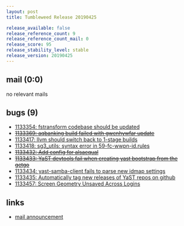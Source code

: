 ```yaml
---
layout: post
title: Tumbleweed Release 20190425

release_available: false
release_reference_count: 9
release_reference_count_mail: 0
release_score: 95
release_stability_level: stable
release_version: 20190425
---
```


## mail (0:0)

no relevant mails

## bugs (9)

<!--more-->

- [1133354: fstransform codebase should be updated](https://bugzilla.opensuse.org/show_bug.cgi?id=1133354)
- ~~[1133369: aqbanking build failed with gwenhywfar update](https://bugzilla.opensuse.org/show_bug.cgi?id=1133369)~~
- [1133417: llvm should switch back to 1-stage builds](https://bugzilla.opensuse.org/show_bug.cgi?id=1133417)
- [1133418: sg3_utils: syntax error in 59-fc-wwpn-id.rules](https://bugzilla.opensuse.org/show_bug.cgi?id=1133418)
- ~~[1133432: Add config for alsaequal](https://bugzilla.opensuse.org/show_bug.cgi?id=1133432)~~
- ~~[1133433: YaST devtools fail when creating yast bootstrap from the getgo](https://bugzilla.opensuse.org/show_bug.cgi?id=1133433)~~
- [1133434: yast-samba-client fails to parse new idmap settings](https://bugzilla.opensuse.org/show_bug.cgi?id=1133434)
- [1133435: Automatically tag new releases of YaST repos on github](https://bugzilla.opensuse.org/show_bug.cgi?id=1133435)
- [1133457: Screen Geometry Unsaved Across Logins](https://bugzilla.opensuse.org/show_bug.cgi?id=1133457)



## links

- [mail announcement](https://lists.opensuse.org/opensuse-factory/2019-04/msg00409.html)
